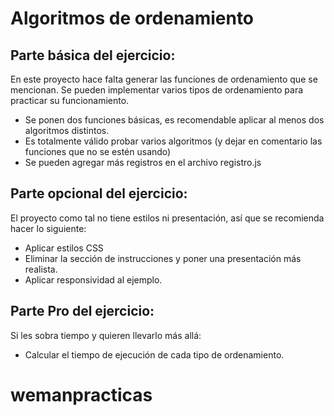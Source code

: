 # Algoritmos de ordenamiento
## Parte básica del ejercicio:
En este proyecto hace falta generar las funciones de ordenamiento que se mencionan. Se pueden implementar varios tipos de ordenamiento para practicar su funcionamiento.
* Se ponen dos funciones básicas, es recomendable aplicar al menos dos algoritmos distintos.
* Es totalmente válido probar varios algoritmos (y dejar en comentario las funciones que no se estén usando)
* Se pueden agregar más registros en el archivo registro.js

## Parte opcional del ejercicio:
El proyecto como tal no tiene estilos ni presentación, así que se recomienda hacer lo siguiente:
* Aplicar estilos CSS
* Eliminar la sección de instrucciones y poner una presentación más realista.
* Aplicar responsividad al ejemplo.

## Parte Pro del ejercicio:
Si les sobra tiempo y quieren llevarlo más allá:
* Calcular el tiempo de ejecución de cada tipo de ordenamiento.
# wemanpracticas
